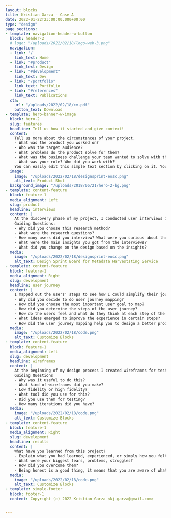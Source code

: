 ```yaml
---
layout: blocks
title: Kristian Garza - Case A
date: 2022-01-22T23:00:00.000+00:00
type: "design"
page_sections:
- template: navigation-header-w-button
  block: header-2
  # logo: "/uploads/2022/02/18/logo-web-3.png"
  navigation:
  - link: '/'
    link_text: Home
  - link: "#product"
    link_text: Design
  - link: "#development"
    link_text: Dev
  - link: "/portfolio"
    link_text: Portfolio
  - link: "#references"
    link_text: Publications
  cta:
    url: "/uploads/2022/02/18/cv.pdf"
    button_text: Download
- template: hero-banner-w-image
  block: hero-2
  slug: features
  headline: Tell us how it started and give context!
  content:  |
    Tell us more about the circumstances of your project.
    - What was the product you worked on? 
    - Who was the target audience? 
    - What problems do the product solve for them? 
    - What was the business challenge your team wanted to solve with this project? 
    - What was your role? Who did you work with? 
    You can easily edit this simple text section by clicking on it. You can also add different sections or delete this one.
  image:
    image: "/uploads/2022/02/18/designsprint-eosc.png"
    alt_text: Product Shot
  background_image: "/uploads/2018/06/21/hero-2-bg.png"
- template: content-feature
  block: feature-1
  media_alignment: Left
  slug: product
  headline: interviews
  content: |
    At the discovery phase of my project, I conducted user interviews in order to get a better understanding of the problem.
    Guiding Questions: 
    - Why did you choose this research method? 
    - What were the research questions? 
    - How many users did you interview? What were you curious about the most? 
    - What were the main insights you got from the interviews? 
    - What did you change on the design based on the insights?
  media:
    image: "/uploads/2022/02/18/designsprint-eosc.png"
    alt_text: Design Sprint Board for Metadata Harveststing Service
- template: content-feature
  block: feature-1
  media_alignment: Right
  slug: development
  headline: user journey
  content: | 
    I mapped out the users' steps to see how I could simplify their journey to help them reach their most important goals with the product.
    - Why did you decide to do user journey mapping? 
    - How did you choose the most important user goal to map? 
    - How did you determine the steps of the user journey? 
    - How do the users feel and what do they think at each step of the user journey? 
    - What ideas emerged to improve the experience in certain steps? 
    - How did the user journey mapping help you to design a better product?
  media:
    image: "/uploads/2022/02/18/code.png"
    alt_text: Customize Blocks
- template: content-feature
  block: feature-1
  media_alignment: Left
  slug: development
  headline: wireframes
  content: | 
    At the beginning of my design process I created wireframes for testing purposes.
    Guiding Questions
    - Why was it useful to do this?
    - What kind of wireframes did you make?
    - Low fidelity or high fidelity?
    - What tool did you use for this?
    - Did you use them for testing?
    - How many iterations did you have?
  media:
    image: "/uploads/2022/02/18/code.png"
    alt_text: Customize Blocks
- template: content-feature
  block: feature-1
  media_alignment: Right
  slug: development
  headline: results
  content: | 
    What have you learned from this project?
    - Explain what you had learned, experienced, or simply how you felt during the project.
    - What were your biggest fears, problems, struggles?
    - How did you overcome them?
    - Being honest is a good thing, it means that you are aware of what you're doing.
  media:
    image: "/uploads/2022/02/18/code.png"
    alt_text: Customize Blocks
- template: simple-footer
  block: footer-1
  content: Copyright (c) 2022 Kristian Garza <kj.garza@gmail.com>


---
```


